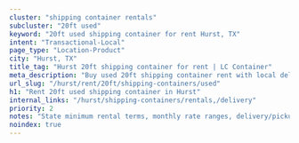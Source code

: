 ```yaml
---
cluster: "shipping container rentals"
subcluster: "20ft used"
keyword: "20ft used shipping container for rent Hurst, TX"
intent: "Transactional-Local"
page_type: "Location-Product"
city: "Hurst, TX"
title_tag: "Hurst 20ft shipping container for rent | LC Container"
meta_description: "Buy used 20ft shipping container rent with local delivery in Hurst, TX. LC Container — local Since 2003. Request a fast quote today."
url_slug: "/hurst/rent/20ft/shipping-containers/used"
h1: "Rent 20ft used shipping container in Hurst"
internal_links: "/hurst/shipping-containers/rentals,/delivery"
priority: 2
notes: "State minimum rental terms, monthly rate ranges, delivery/pickup fees, service area."
noindex: true
---
```


<!-- TODO: Add unique city/inventory copy, images, and internal links here. -->
